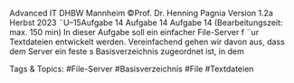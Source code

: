 Advanced IT DHBW Mannheim ©Prof. Dr. Henning Pagnia Version 1.2a Herbst 2023 ¨U–15Aufgabe 14
Aufgabe 14
Aufgabe 14 (Bearbeitungszeit: max. 150 min)
In dieser Aufgabe soll ein einfacher File-Server f ¨ur Textdateien entwickelt werden.
Vereinfachend gehen wir davon aus, dass dem Server ein feste s Basisverzeichnis zugeordnet ist, in dem

   Tags & Topics:
   #File-Server
   #Basisverzeichnis
   #File
   #Textdateien